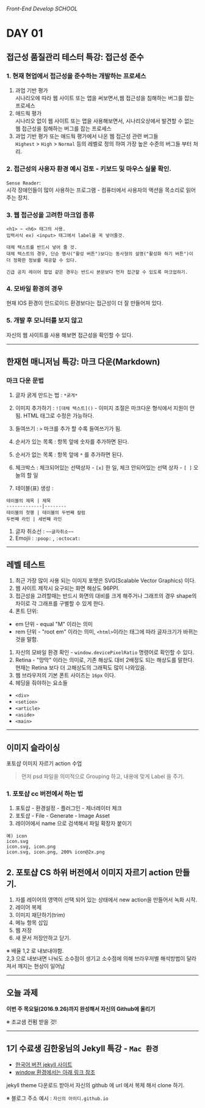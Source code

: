 ###### Front-End Develop SCHOOL

# DAY 01

## 접근성 품질관리 테스터 특강: 접근성 준수

### 1. 현재  현업에서 접근성을 준수하는 개발하는 프로세스

1. 과업 기반 평가<br>
시나리오에 따라 웹 사이트 또는 앱을 써보면서,웹 접근성을 침해하는 버그를 잡는 프로세스
1. 애드웍 평가<br>
시나리오 없이 웹 사이트 또는 앱을 사용해보면서, 시나리오상에서 발견할 수 없는 웹 접근성을 침해하는 버그를 잡는 프로세스
1. 과업 기반 평가 또는 애드웍 평가에서 나온 웹 접근성 관련 버그들<br>
`Highest` > `High` > `Normal` 등의 레벨로 정의 하여 가장 높은 수준의 버그들 부터 처리.

### 2. 접근성의 사용자 환경 예시 검토 - 키보드 및 마우스 실물 확인.

`Sense Reader`:<br>
시각 장애인들이 많이 사용하는 프로그램 - 컴퓨터에서 사용자의 액션을 목소리로 읽어주는 장치.

### 3. 웹 접근성을 고려한 마크업 종류

```
<h1> ~ <h6> 태그의 사용.
입력서식 ex) <input> 태그에서 label을 꼭 넣어줄것.

대체 텍스트를 반드시 넣어 줄 것.
대체 텍스트의 경우, 단순 명사("활성 버튼")보다는 동사형의 설명("활성화 하기 버튼")이 더 정확한 정보를 제공할 수 있다.

긴급 공지 레이어 팝업 같은 경우는 반드시 본문보다 먼저 접근할 수 있도록 마크업하기.
```

### 4. 모바일 환경의 경우

현재 IOS 환경이 안드로이드 환경보다는 접근성이 더 잘 만들어져 있다.

### 5. 개발 후 모니터를 보지 않고

자신의 웹 사이트를 사용 해보면 접근성을 확인할 수 있다.

---

## 한재현 매니저님 특강: 마크 다운(Markdown)

### 마크 다운 문법

1. 글자 굵게 만드는 법 :  `*굵게*`

1. 이미지 추가하기 : `![대체 텍스트]()`  - 이미지 조절은 마크다운 형식에서 지원이 안됨. HTML 태그로 수정은 가능하다.

1. 들여쓰기 : `>` 마크를 추가 할 수록 들여쓰기가 됨.

1. 순서가 있는 목록 : 항목 앞에 숫자를 추가하면 된다.

1. 순서가 없는 목록 : 항목 앞에 `*` 를 추가하면 된다.

1. 체크박스 : 체크되어있는 선택상자 - `[x]` 한 일, 체크 안되어있는 선택 상자 - `[ ]` 오늘의 할 일

1. 테이블(표) 생성 :
```
테이블의 제목 | 제묵
-------------|--------
테이블의 첫행 | 테이블의 두번째 칼럼
두번째 라인 | 세번째 라인
```

1. 글자 취소선 : `~~글자취소~~`
1. Emojii : `:poop:` , `:octocat:`

---

## 레벨 테스트

1. 최근 가장 많이 사용 되는 이미지 포맷은 SVG(Scalable Vector Graphics) 이다.
1. 웹 사이트 제작시 요구되는 화면 해상도 96PPI.
1. 접근성을 고려할때는 반드시 화면의 대비를 크게 해주거나 그래프의 경우 shape의 차이로 각 그래프를 구별할 수 있게 한다.
1. 폰트 단위:<br>
  - em 단위 - equal "M" 이라는 의미
  - rem 단위 - "root em" 이라는 의미, `<html>`이라는 태그에 따라 글자크기가 바뀌는것을 말함.
1. 자신의 모바일 환경 확인 - `window.devicePixelRatio` 명령어로 확인할 수 있다.
1. Retina - "망막" 이라는 의미로, 기존 해상도 대비 2배정도 되는 해상도를 말한다.<br>
현재는 Retina 보다 더 고해상도의 그래픽도 많이 나와있음.
1. 웹 브라우저의 기본 폰트 사이즈는 `16px` 이다.
8. 헤딩을 줘야하는 요소들
  - `<div>`
  - `<setion>`
  - `<article>`
  - `<aside>`
  -  `<main>`

---

## 이미지 슬라이싱

포토샵 이미지 자르기 action 수업

> 먼저 psd 파일을 의미적으로 Grouping 하고, 내용에 맞게 Label 을 주기.

### 1. 포토샵 cc 버전에서 하는 법

1. 포토샵 - 환경설정 - 플러그인 - 제너레이터 체크
1. 포토샵 - File - Generate - Image Asset
1. 레이어에서 name 으로 검색해서 파일 확장자 붙이기

~~~
예) icon
icon.svg
icon.svg, icon.png
icon.svg, icon.png, 200% icon@2x.png
~~~

## 2. 포토샵 CS 하위 버전에서 이미지 자르기 action 만들기.

1. 자를 레이어의 영역이 선택 되어 있는 상태에서 new action을 만들어서 녹화 시작.
1. 레이어 복제
1. 이미지 재단하기(trim)
1. 메뉴 항목 삽입
1. 웹 저장
1. 새 문서 저장안하고 닫기.

※ 배율 1,2 로 내보내야함.<br>
2,3 으로 내보내면 나눠도 소수점이 생기고 소수점에 의해 브라우저별 해석방법이 달라져서 깨지는 현상이 일어남

---

## 오늘 과제

**이번 주 목요일(2016.9.26)까지 완성해서 자신의 Github에 올리기**

※ 조교샘 컨펌 받을 것!

---

## 1기 수료생 김한웅님의 Jekyll 특강 - `Mac 환경`

- [한국어 버전 jekyll 사이트](https://jekyllrb-ko.github.io/)
- [window 환경에서는 아래 링크 참조](http://hochulshin.com/how-to-use-jekyll-on-github-1/)

jekyll theme 다운로드 받아서 자신의 github 에 url 에서 복제 해서 clone 하기.

※ 블로그 주소 예시 : `자신의 아이디.github.io`
